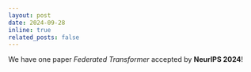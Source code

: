 ```yaml
---
layout: post
date: 2024-09-28
inline: true
related_posts: false
---
```


We have one paper _Federated Transformer_ accepted by **NeurIPS 2024**!
